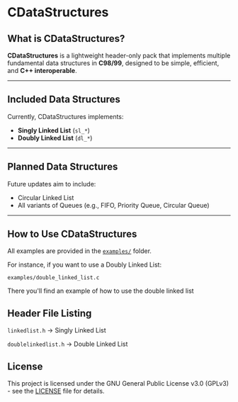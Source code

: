 # CDataStructures

## What is CDataStructures?
**CDataStructures** is a lightweight header-only pack that implements multiple fundamental data structures in **C98/99**, designed to be simple, efficient, and **C++ interoperable**.

---

## Included Data Structures
Currently, CDataStructures implements:

- **Singly Linked List** (`sl_*`)
- **Doubly Linked List** (`dl_*`)

---

## Planned Data Structures
Future updates aim to include:

- Circular Linked List
- All variants of Queues (e.g., FIFO, Priority Queue, Circular Queue)

---

## How to Use CDataStructures
All examples are provided in the [`examples/`](./examples/) folder.

For instance, if you want to use a Doubly Linked List:

`examples/double_linked_list.c`

There you'll find an example of how to use the double linked list

## Header File Listing

`linkedlist.h` → Singly Linked List

`doublelinkedlist.h` → Double Linked List

## License
This project is licensed under the GNU General Public License v3.0 (GPLv3) - see the [LICENSE](./LICENSE) file for details.
